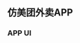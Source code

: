 ## 仿美团外卖APP

### APP UI

[](https://raw.githubusercontent.com/xmanv/VueProjects/master/meituan/redeme.png)